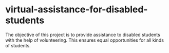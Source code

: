 # virtual-assistance-for-disabled-students
The objective of this project is to provide assistance to disabled students with the help of volunteering. This ensures equal opportunities for all kinds of students.
